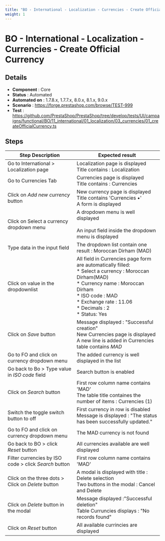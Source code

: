 ```yaml
---
title: "BO - International - Localization - Currencies - Create Official Currency"
weight: 1
---
```


# BO - International - Localization - Currencies - Create Official Currency
## Details
* **Component** : Core
* **Status** : Automated
* **Automated on** : 1.7.8.x, 1.7.7.x, 8.0.x, 8.1.x, 9.0.x
* **Scenario** : https://forge.prestashop.com/browse/TEST-999
* **Test** : https://github.com/PrestaShop/PrestaShop/tree/develop/tests/UI/campaigns/functional/BO/11_international/01_localization/03_currencies/01_createOfficialCurrency.ts

## Steps
| Step Description | Expected result |
| ----- | ----- |
| Go to International > Localization page | Localization page is displayed<br>Title contains : Localization |
| Go to Currencies Tab | Currencies page is displayed<br>Title contains : Currencies |
| Click on *Add new currency* button | New currency page is displayed<br>Title contains 'Currencies •'<br>A form is displayed |
| Click on Select a currency dropdown menu | A dropdown menu is well displayed<br><br>An input field inside the dropdown menu is displayed |
| Type data in the input field | The dropdown list contain one result : Moroccan Dirham (MAD) |
| Click on value in the dropdownlist | All field in Currencies page form are automatically filled:<br> * Select a currency : Moroccan Dirham(MAD)<br> * Currency name : Moroccan Dirham<br> * ISO code : MAD<br> * Exchange rate : 11.06<br> * Decimals : 2<br> * Status: Yes |
| Click on *Save* button | Message displayed : "Successful creation"<br>New Currencies page is displayed<br>A new line is added in Currencies table contains *MAD* |
| Go to FO and click on currency dropdown menu | The added currency is well displayed in the list |
| Go back to Bo > Type value in *ISO code* field | Search button is enabled |
| Click on *Search* button | First row column name contains 'MAD'<br>The table title containes the number of items : Currencies (1) |
| Switch the toggle switch button to off | First currency in row is disabled<br>Message is displayed : "The status has been successfully updated." |
| Go to FO and click on currency dropdown menu | The MAD currency is not found |
| Go back to BO > click  *Reset* button | All currencies available are well displayed |
| Filter currencies by ISO code > click *Search* button | First row column name contains 'MAD' |
| Click on the three dots > Click on *Delete* button | A modal is displayed with title : Delete selection<br>Two buttons in the modal : Cancel and Delete |
| Click on *Delete* button in the modal | Message displayed :"Successful deletion"<br>Table Curruncies displays : "No records found" |
| Click on *Reset* button | All available currincies are displayed |
